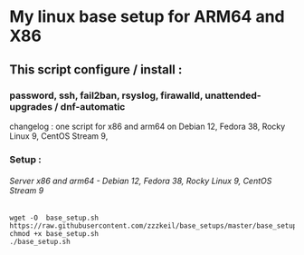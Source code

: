 # My linux base setup for ARM64 and X86

## This script configure / install :
### password, ssh, fail2ban, rsyslog, firawalld, unattended-upgrades / dnf-automatic 

changelog :
one script for x86 and arm64 on Debian 12, Fedora 38, Rocky Linux 9, CentOS Stream 9, 

### Setup :

###### Server x86 and arm64  -  Debian 12, Fedora 38, Rocky Linux 9, CentOS Stream 9
```
wget -O  base_setup.sh https://raw.githubusercontent.com/zzzkeil/base_setups/master/base_setup.sh
chmod +x base_setup.sh
./base_setup.sh


```




